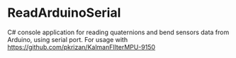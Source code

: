 # ReadArduinoSerial
C# console application for reading quaternions and bend sensors data from Arduino, using serial port. 
For usage with https://github.com/pkrizan/KalmanFIlterMPU-9150 
